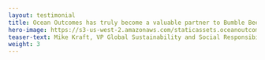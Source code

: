```yaml
---
layout: testimonial
title: Ocean Outcomes has truly become a valuable partner to Bumble Bee working on two key longline albacore FIPs that support our broader corporate sustainability goals. Their global team demonstrates deep knowledge and expertise in a wide range of fisheries topics and FIP management and they consistently bring pragmatic and innovative approaches to the table to drive solutions. We look forward to continued and expanded work with O2 well into the future.
hero-image: https://s3-us-west-2.amazonaws.com/staticassets.oceanoutcomes.org/embedded+photos/testimonials/bumble-bee-testimonial.png
teaser-text: Mike Kraft, VP Global Sustainability and Social Responsibility, Bumble Bee Seafoods
weight: 3
---
```

